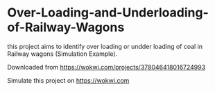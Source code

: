 # Over-Loading-and-Underloading-of-Railway-Wagons

this project aims to identify over loading or undder loading of coal in Railway wagons (Simulation Example).

Downloaded from https://wokwi.com/projects/378046418016724993

Simulate this project on https://wokwi.com
